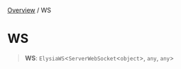 [Overview](../index.md) / WS

# WS

> **WS**: `ElysiaWS`\<`ServerWebSocket`\<`object`\>, `any`, `any`\>
